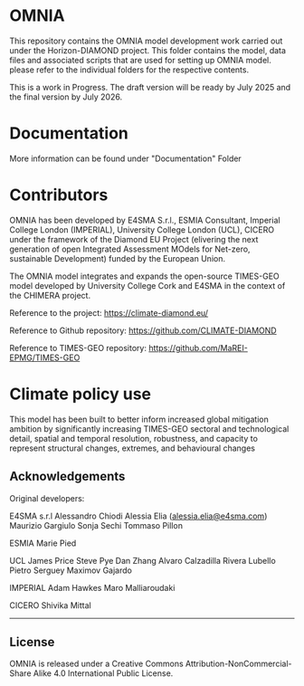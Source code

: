 # OMNIA
This repository contains the OMNIA model development work carried out under the Horizon-DIAMOND project.
This folder contains the model, data files and associated scripts that are used for setting up OMNIA model. please refer to the individual folders for the respective contents.

This is a work in Progress. The draft version will be ready by July 2025 and the final version by July 2026.

# Documentation
More information can be found under "Documentation" Folder


# Contributors
OMNIA has been developed by E4SMA S.r.l., ESMIA Consultant, Imperial College London (IMPERIAL), University College London (UCL), CICERO  under the framework of the Diamond EU Project (elivering the next generation of open Integrated Assessment MOdels for Net-zero, sustainable Development) funded by the European Union. 

The OMNIA model integrates and expands the open-source TIMES-GEO model developed by University College Cork and E4SMA in the context of the CHIMERA project.

Reference to the project: https://climate-diamond.eu/

Reference to Github repository: https://github.com/CLIMATE-DIAMOND

Reference to TIMES-GEO repository: https://github.com/MaREI-EPMG/TIMES-GEO
 
# Climate policy use
This model has been built to better inform increased global mitigation ambition by significantly increasing TIMES-GEO sectoral and technological detail, spatial and temporal resolution, robustness, and capacity to represent structural changes, extremes, and behavioural changes


## Acknowledgements  
Original developers: 

E4SMA s.r.l
Alessandro Chiodi
Alessia Elia (alessia.elia@e4sma.com)
Maurizio Gargiulo
Sonja Sechi
Tommaso Pillon

ESMIA
Marie Pied

UCL
James Price
Steve Pye
Dan Zhang
Alvaro Calzadilla Rivera
Lubello Pietro
Serguey Maximov Gajardo 

IMPERIAL
Adam Hawkes
Maro Malliaroudaki 

CICERO
Shivika Mittal

---

## License  
OMNIA is released under a Creative Commons Attribution-NonCommercial-Share Alike 4.0 International Public License.


